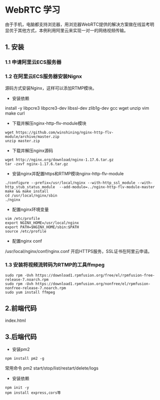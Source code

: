 # WebRTC 学习

由于手机，电脑都支持浏览器，用浏览器WebRTC提供的解决方案做在线监考明显优于其他方式，本例利用阿里云来实现一对一的网络视频传输。

## 1. 安装

### 1.1 申请阿里云ECS服务器

### 1.2 在阿里云ECS服务器安装Nignx

源码方式安装Nginx，这样可以添加RTMP模块。

* 安装依赖

install -y libpcre3 libpcre3-dev libssl-dev zlib1g-dev gcc wget unzip vim make curl

* 下载并解压nginx-http-flv-module模块
```
wget https://github.com/winshining/nginx-http-flv-module/archive/master.zip
unzip master.zip
```

* 下载并解压nginx源码
```
wget http://nginx.org/download/nginx-1.17.6.tar.gz
tar -zxvf nginx-1.17.6.tar.gz
```

* 安装nginx并配置https和RTMP模块nginx-http-flv-module
```
./configure --prefix=/usr/local/nginx --with-http_ssl_module --with-http_stub_status_module  --add-module=../nginx-http-flv-module-master
make && make install
cd /usr/local/nginx/sbin
./nginx
```

* 配置nginx环境变量
```
vim /etc/profile
export NGINX_HOME=/usr/local/nginx
export PATH=$NGINX_HOME/sbin:$PATH
source /etc/profile
```

* 配置nginx conf

/usr/local/nginx/conf/nginx.conf 开启HTTPS服务，SSL证书在阿里云申请。

### 1.3 安装将视频流转码为RTMP的工具ffmpeg
```
sudo rpm -Uvh https://download1.rpmfusion.org/free/el/rpmfusion-free-release-7.noarch.rpm
sudo rpm -Uvh https://download1.rpmfusion.org/nonfree/el/rpmfusion-nonfree-release-7.noarch.rpm
sudo yum install ffmpeg
```

## 2.前端代码

index.html

## 3.后端代码

* 安装pm2
```
npm install pm2 -g
```
常用命令 pm2 start/stop/list/restart/delete/logs

* 安装依赖
```
npm init -y
npm install express,cors等
```